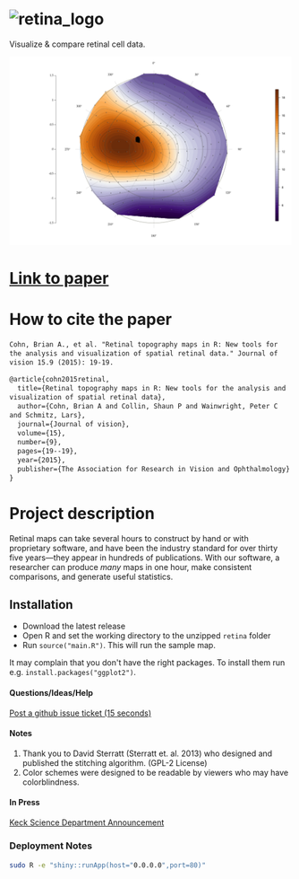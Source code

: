 # ![retina_logo](https://cloud.githubusercontent.com/assets/4623063/8342959/8206dd04-1a85-11e5-8d00-d58866c99d66.jpg)

Visualize & compare retinal cell data.

![Retinal Map Visualization](output/my_retina_figure.png)
# [Link to paper](https://jov.arvojournals.org/article.aspx?articleid=2422880)
# How to cite the paper
```
Cohn, Brian A., et al. "Retinal topography maps in R: New tools for the analysis and visualization of spatial retinal data." Journal of vision 15.9 (2015): 19-19.
```
```
@article{cohn2015retinal,
  title={Retinal topography maps in R: New tools for the analysis and visualization of spatial retinal data},
  author={Cohn, Brian A and Collin, Shaun P and Wainwright, Peter C and Schmitz, Lars},
  journal={Journal of vision},
  volume={15},
  number={9},
  pages={19--19},
  year={2015},
  publisher={The Association for Research in Vision and Ophthalmology}
}
```
# Project description

Retinal maps can take several hours to construct by hand or with proprietary software, and have been the industry standard for over thirty five years—they appear in hundreds of publications. With our software, a researcher can produce *many* maps in one hour, make consistent comparisons, and generate useful statistics.

## Installation
- Download the latest release
- Open R and set the working directory to the unzipped `retina` folder
- Run `source("main.R")`. This will run the sample map.

It may complain that you don't have the right packages. To install them run e.g. `install.packages("ggplot2")`.

#### Questions/Ideas/Help
[Post a github issue ticket (15 seconds)](https://github.com/bc/retina/issues/new "Post an issue ticket")

#### Notes
1. Thank you to David Sterratt (Sterratt et. al. 2013) who designed and published the stitching algorithm. (GPL-2 License)
2. Color schemes were designed to be readable by viewers who may have colorblindness.

#### In Press
[Keck Science Department Announcement](http://www.kecksci.claremont.edu/News/Newsdetail.asp?NewsID=92 "KSD")

### Deployment Notes
```bash
sudo R -e "shiny::runApp(host="0.0.0.0",port=80)"
```
